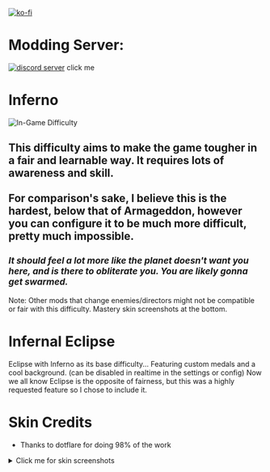[![ko-fi](https://ko-fi.com/img/githubbutton_sm.svg)](https://ko-fi.com/F1F65KGH9)
# Modding Server:
[![discord server](https://i.postimg.cc/kGqXnxy7/ballscordflag.png)](https://discord.gg/TmGqzmDMPU)
click me

# Inferno
![In-Game Difficulty](https://i.postimg.cc/rwdQy9bL/521895125protogengayfurrysexhoponamongus2512859819025.png)
## This difficulty aims to make the game tougher in a fair and learnable way. It requires lots of awareness and skill.<br><br>For comparison's sake, I believe this is the hardest, below that of Armageddon, however you can configure it to be much more difficult, pretty much impossible.<br><br><sub>*It should feel a lot more like the planet doesn't want you here, and is there to obliterate you. You are likely gonna get swarmed.*</sub>

Note: Other mods that change enemies/directors might not be compatible or fair with this difficulty.
Mastery skin screenshots at the bottom.

# Infernal Eclipse
Eclipse with Inferno as its base difficulty... Featuring custom medals and a cool background. (can be disabled in realtime in the settings or config)
Now we all know Eclipse is the opposite of fairness, but this was a highly requested feature so I chose to include it.

# Skin Credits
- Thanks to dotflare for doing 98% of the work
<details>
<summary>Click me for skin screenshots</summary>

[![Commando Mastery](https://cdn.discordapp.com/attachments/781570609729372253/990166579754983454/unknown.png)](https://cdn.discordapp.com/attachments/781570609729372253/990166579754983454/unknown.png)
[![Bandit Mastery](https://cdn.discordapp.com/attachments/781570609729372253/990166947163410432/unknown.png)](https://cdn.discordapp.com/attachments/781570609729372253/990166947163410432/unknown.png)
[![Captain Mastery](https://cdn.discordapp.com/attachments/781570609729372253/990167290605629470/unknown.png)](https://cdn.discordapp.com/attachments/781570609729372253/990167290605629470/unknown.png)
[![Artificer Mastery](https://cdn.discordapp.com/attachments/781570609729372253/1058060772376322081/image.png)](https://cdn.discordapp.com/attachments/781570609729372253/1058060772376322081/image.png)
[![Mercenary Mastery](https://cdn.discordapp.com/attachments/781570609729372253/1058061319191920690/image.png)](https://cdn.discordapp.com/attachments/781570609729372253/1058061319191920690/image.png)
[![Railgunner Mastery](https://cdn.discordapp.com/attachments/781570609729372253/1058061560356028456/image.png)](https://cdn.discordapp.com/attachments/781570609729372253/1058061560356028456/image.png)
## More skins are going to be added whenever dotflare feels like working on them, I'm not rushing him.
</details>